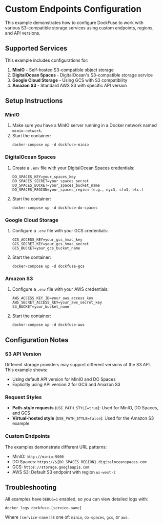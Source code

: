 # Custom Endpoints Configuration

This example demonstrates how to configure DockFuse to work with various S3-compatible storage services using custom endpoints, regions, and API versions.

## Supported Services

This example includes configurations for:

1. **MinIO** - Self-hosted S3-compatible object storage
2. **DigitalOcean Spaces** - DigitalOcean's S3-compatible storage service
3. **Google Cloud Storage** - Using GCS with S3 compatibility
4. **Amazon S3** - Standard AWS S3 with specific API version

## Setup Instructions

### MinIO

1. Make sure you have a MinIO server running in a Docker network named `minio-network`.
2. Start the container:
   ```
   docker-compose up -d dockfuse-minio
   ```

### DigitalOcean Spaces

1. Create a `.env` file with your DigitalOcean Spaces credentials:
   ```
   DO_SPACES_KEY=your_spaces_key
   DO_SPACES_SECRET=your_spaces_secret
   DO_SPACES_BUCKET=your_spaces_bucket_name
   DO_SPACES_REGION=your_spaces_region (e.g., nyc3, sfo3, etc.)
   ```
2. Start the container:
   ```
   docker-compose up -d dockfuse-do-spaces
   ```

### Google Cloud Storage

1. Configure a `.env` file with your GCS credentials:
   ```
   GCS_ACCESS_KEY=your_gcs_hmac_key
   GCS_SECRET_KEY=your_gcs_hmac_secret
   GCS_BUCKET=your_gcs_bucket_name
   ```
2. Start the container:
   ```
   docker-compose up -d dockfuse-gcs
   ```

### Amazon S3

1. Configure a `.env` file with your AWS credentials:
   ```
   AWS_ACCESS_KEY_ID=your_aws_access_key
   AWS_SECRET_ACCESS_KEY=your_aws_secret_key
   S3_BUCKET=your_bucket_name
   ```
2. Start the container:
   ```
   docker-compose up -d dockfuse-aws
   ```

## Configuration Notes

### S3 API Version

Different storage providers may support different versions of the S3 API. This example shows:
- Using default API version for MinIO and DO Spaces
- Explicitly using API version 2 for GCS and Amazon S3

### Request Styles

- **Path-style requests** (`USE_PATH_STYLE=true`): Used for MinIO, DO Spaces, and GCS
- **Virtual-hosted style** (`USE_PATH_STYLE=false`): Used for the Amazon S3 example

### Custom Endpoints

The examples demonstrate different URL patterns:
- MinIO: `http://minio:9000`
- DO Spaces: `https://${DO_SPACES_REGION}.digitaloceanspaces.com`
- GCS: `https://storage.googleapis.com`
- AWS S3: Default S3 endpoint with region `us-west-2`

## Troubleshooting

All examples have `DEBUG=1` enabled, so you can view detailed logs with:

```
docker logs dockfuse-[service-name]
```

Where `[service-name]` is one of: `minio`, `do-spaces`, `gcs`, or `aws`. 